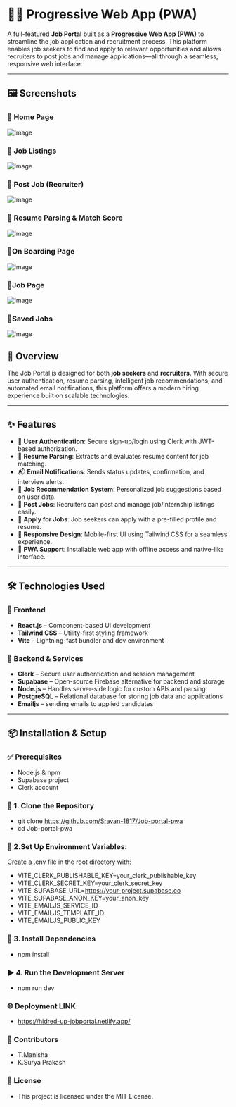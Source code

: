 # 🧑‍💼 Progressive Web App (PWA)

A full-featured **Job Portal** built as a **Progressive Web App (PWA)** to streamline the job application and recruitment process. This platform enables job seekers to find and apply to relevant opportunities and allows recruiters to post jobs and manage applications—all through a seamless, responsive web interface.

---
## 🖼️ Screenshots

### 🔹 Home Page 
![Image](https://github.com/user-attachments/assets/05b5d466-2fc3-4a37-a902-dc36040b51d2)

### 🔹 Job Listings
![Image](https://github.com/user-attachments/assets/69d6da7e-754c-4f3d-8081-420cce9b391e)

### 🔹 Post Job (Recruiter)
![Image](https://github.com/user-attachments/assets/a0ff1f46-d8fc-4321-b305-400b9001ec30)

### 🔹 Resume Parsing & Match Score
![Image](https://github.com/user-attachments/assets/8b7d5938-ca52-446a-8457-68d8744dd0a8)

### 🔹On Boarding Page
![Image](https://github.com/user-attachments/assets/f49be9da-bb3c-465f-8859-725eda36d691)

### 🔹Job Page
![Image](https://github.com/user-attachments/assets/3f11d5d9-8a1f-4e4f-870e-5bb37166e7ea)

### 🔹Saved Jobs
![Image](https://github.com/user-attachments/assets/b66e7972-a1fe-48ff-8ffc-a37987fad389)



## 🚀 Overview

The Job Portal is designed for both **job seekers** and **recruiters**. With secure user authentication, resume parsing, intelligent job recommendations, and automated email notifications, this platform offers a modern hiring experience built on scalable technologies.

---

## ✨ Features

- 🔐 **User Authentication**: Secure sign-up/login using Clerk with JWT-based authorization.
- 📄 **Resume Parsing**: Extracts and evaluates resume content for job matching.
- 📬 **Email Notifications**: Sends status updates, confirmation, and interview alerts.
- 🧠 **Job Recommendation System**: Personalized job suggestions based on user data.
- 💼 **Post Jobs**: Recruiters can post and manage job/internship listings easily.
- 📝 **Apply for Jobs**: Job seekers can apply with a pre-filled profile and resume.
- 📱 **Responsive Design**: Mobile-first UI using Tailwind CSS for a seamless experience.
- 🔄 **PWA Support**: Installable web app with offline access and native-like interface.

---

## 🛠️ Technologies Used

### 🔹 Frontend
- **React.js** – Component-based UI development
- **Tailwind CSS** – Utility-first styling framework
- **Vite** – Lightning-fast bundler and dev environment

### 🔹 Backend & Services
- **Clerk** – Secure user authentication and session management
- **Supabase** – Open-source Firebase alternative for backend and storage
- **Node.js** – Handles server-side logic for custom APIs and parsing
- **PostgreSQL** – Relational database for storing job data and applications
-  **Emailjs** – sending emails to applied candidates

---

## 📦 Installation & Setup

### ✅ Prerequisites
- Node.js & npm
- Supabase project
- Clerk account

### 🔧 1. Clone the Repository

- git clone https://github.com/Sravan-1817/Job-portal-pwa
- cd Job-portal-pwa

### 🔧 2.Set Up Environment Variables: 
Create a .env file in the root directory with:

- VITE_CLERK_PUBLISHABLE_KEY=your_clerk_publishable_key
- VITE_CLERK_SECRET_KEY=your_clerk_secret_key
- VITE_SUPABASE_URL=https://your-project.supabase.co
- VITE_SUPABASE_ANON_KEY=your_anon_key
- VITE_EMAILJS_SERVICE_ID
- VITE_EMAILJS_TEMPLATE_ID
- VITE_EMAILJS_PUBLIC_KEY
### 🔧 3. Install Dependencies
- npm install
### ▶️ 4. Run the Development Server
- npm run dev
### 🌐 Deployment LINK
 - https://hidred-up-jobportal.netlify.app/
### 🙌 Contributors
- T.Manisha
- K.Surya Prakash

### 📝 License
- This project is licensed under the MIT License.

